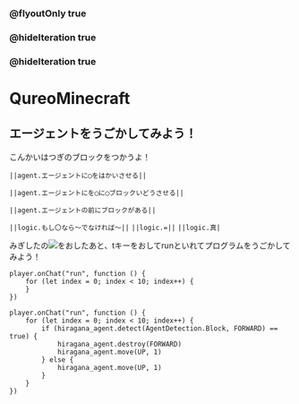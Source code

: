 ### @flyoutOnly true
### @hideIteration true
### @hideIteration true
# QureoMinecraft

## エージェントをうごかしてみよう！

こんかいはつぎのブロックをつかうよ！

``||agent.エージェントに◯をはかいさせる||``

``||agent.エージェントにを◯に◯ブロックいどうさせる||``

``||agent.エージェントの前にブロックがある||``

``||logic.もし〇なら〜でなければ〜||``
``||logic.=||``
``||logic.真|``

みぎしたの![](https://raw.githubusercontent.com/camp-minecraft/TechkidsCampTutorial/master/images/playbutton.png)をおしたあと、tキーをおしてrunといれてプログラムをうごかしてみよう！

```template
player.onChat("run", function () {
    for (let index = 0; index < 10; index++) {
    }
})
```
```ghost
player.onChat("run", function () {
    for (let index = 0; index < 10; index++) {
        if (hiragana_agent.detect(AgentDetection.Block, FORWARD) == true) {
            hiragana_agent.destroy(FORWARD)
            hiragana_agent.move(UP, 1)
        } else {
            hiragana_agent.move(UP, 1)
        }
    }
})
```
